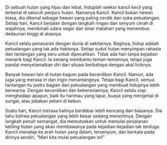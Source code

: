 Di sebuah hutan yang hijau dan lebat, hiduplah seekor kancil kecil yang terkenal di seluruh penjuru hutan. Namanya Kancil. Kancil bukan hewan biasa, dia dikenal sebagai hewan yang paling cerdik dan suka petualangan. Setiap hari, Kancil berjalan dengan langkah ringan dan senyum cerah di wajahnya, menikmati udara segar dan sinar matahari yang menembus dedaunan tinggi di atasnya.

Kancil selalu penasaran dengan dunia di sekitarnya. Baginya, hidup adalah petualangan yang tak ada habisnya. Setiap sudut hutan menyimpan rahasia dan tantangan yang seru untuk dipecahkan. Tidak ada hari tanpa kejadian menarik bagi Kancil. Ia senang membantu teman-temannya, tetapi juga pandai menyelamatkan diri dari situasi berbahaya dengan akal liciknya.

Banyak hewan lain di hutan kagum pada kecerdikan Kancil. Namun, ada juga yang merasa iri dan ingin menantangnya. Tetapi bagi Kancil, semua tantangan itu justru bagian dari petualangan yang membuat hidupnya lebih berwarna. Dengan kecerdikan dan keberaniannya, Kancil selalu siap menghadapi apapun, baik itu harimau yang lapar, buaya yang mengintai di sungai, atau jebakan petani di kebun.

Suatu hari, Kancil merasa hatinya berdebar lebih kencang dari biasanya. Dia tahu bahwa petualangan yang lebih besar sedang menantinya. Dengan langkah penuh semangat, dia memutuskan untuk memulai perjalanan keliling hutan yang akan membawanya pada kejadian-kejadian tak terduga. Kancil menatap ke arah hutan yang dalam, tersenyum, dan berkata pada dirinya sendiri, "Mari kita mulai petualangan ini!"
